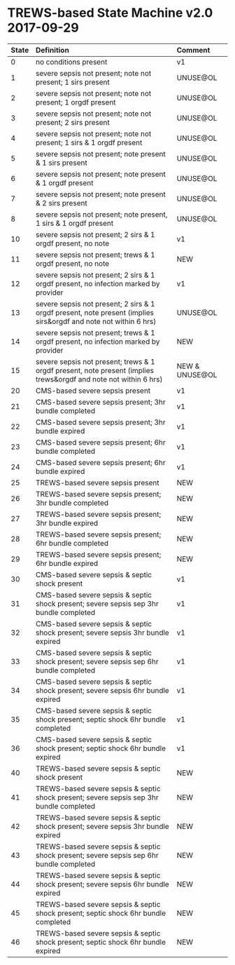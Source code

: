 TREWS-based State Machine v2.0 2017-09-29
===================

| State        | Definition    | Comment |
| ------------- |:--------------|:--------|
| 0 | no conditions present |  v1  |
| 1 | severe sepsis not present; note not present; 1 sirs present |  UNUSE@OL  |
| 2 | severe sepsis not present; note not present; 1 orgdf present |  UNUSE@OL  |
| 3 | severe sepsis not present; note not present; 2 sirs present |  UNUSE@OL  |
| 4 | severe sepsis not present; note not present; 1 sirs & 1 orgdf present |  UNUSE@OL  |
| 5 | severe sepsis not present; note present & 1 sirs present |  UNUSE@OL  |
| 6 | severe sepsis not present; note present & 1 orgdf present |  UNUSE@OL  |
| 7 | severe sepsis not present; note present & 2 sirs present |  UNUSE@OL  |
| 8 | severe sepsis not present; note present, 1 sirs & 1 orgdf present |  UNUSE@OL  |
| 10 | severe sepsis not present; 2 sirs & 1 orgdf present, no note |  v1  |
| 11 | severe sepsis not present; trews & 1 orgdf present, no note |  NEW  |
| 12 | severe sepsis not present; 2 sirs & 1 orgdf present, no infection marked by provider |  v1  |
| 13 | severe sepsis not present; 2 sirs & 1 orgdf present, note present (implies sirs&orgdf and note not within 6 hrs) |  UNUSE@OL  |
| 14 | severe sepsis not present; trews & 1 orgdf present, no infection marked by provider |  NEW  |
| 15 | severe sepsis not present; trews & 1 orgdf present, note present (implies trews&orgdf and note not within 6 hrs) |  NEW & UNUSE@OL |
| 20 | CMS-based severe sepsis present |  v1  |
| 21 | CMS-based severe sepsis present; 3hr bundle completed |  v1  |
| 22 | CMS-based severe sepsis present; 3hr bundle expired |  v1  |
| 23 | CMS-based severe sepsis present; 6hr bundle completed |  v1  |
| 24 | CMS-based severe sepsis present; 6hr bundle expired |  v1  |
| 25 | TREWS-based severe sepsis present |  NEW  |
| 26 | TREWS-based severe sepsis present; 3hr bundle completed |  NEW  |
| 27 | TREWS-based severe sepsis present; 3hr bundle expired |  NEW  |
| 28 | TREWS-based severe sepsis present; 6hr bundle completed |  NEW  |
| 29 | TREWS-based severe sepsis present; 6hr bundle expired |  NEW  |
| 30 | CMS-based severe sepsis & septic shock present |  v1  |
| 31 | CMS-based severe sepsis & septic shock present; severe sepsis sep 3hr bundle completed |  v1  |
| 32 | CMS-based severe sepsis & septic shock present; severe sepsis 3hr bundle expired |  v1  |
| 33 | CMS-based severe sepsis & septic shock present; severe sepsis sep 6hr bundle completed |  v1  |
| 34 | CMS-based severe sepsis & septic shock present; severe sepsis 6hr bundle expired |  v1  |
| 35 | CMS-based severe sepsis & septic shock present; septic shock 6hr bundle completed |  v1  |
| 36 | CMS-based severe sepsis & septic shock present; septic shock 6hr bundle expired |  v1  |
| 40 | TREWS-based severe sepsis & septic shock present |  NEW  |
| 41 | TREWS-based severe sepsis & septic shock present; severe sepsis sep 3hr bundle completed |  NEW  |
| 42 | TREWS-based severe sepsis & septic shock present; severe sepsis 3hr bundle expired |  NEW  |
| 43 | TREWS-based severe sepsis & septic shock present; severe sepsis sep 6hr bundle completed |  NEW  |
| 44 | TREWS-based severe sepsis & septic shock present; severe sepsis 6hr bundle expired |  NEW  |
| 45 | TREWS-based severe sepsis & septic shock present; septic shock 6hr bundle completed |  NEW  |
| 46 | TREWS-based severe sepsis & septic shock present; septic shock 6hr bundle expired |  NEW  |
